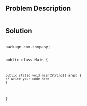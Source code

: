 <!--
<style>
  body { font-family: Arial, sans-serif; }
  .container { max-width: 100%; margin: auto; padding: 20px; }
  .comment-block { background-color: #f9f9f9; padding: 10px; border-left: 5px solid #ccc; max-width: 600px; margin: auto; word-wrap: break-word; white-space: pre-wrap; }
  .code-block { background-color: #f4f4f4; padding: 10px; border: 1px solid #ddd; }
</style>
-->

<div class='container'>
<h2>Problem Description</h2>
<div class='comment-block'>
<pre>
</pre>
</div>

<h2>Solution</h2>
<div class='code-block'>
<pre><code class='language-java'>
package com.company;

public class Main {

    public static void main(String[] args) {
	// write your code here
    }
}
</code></pre>
</div>
</div>
